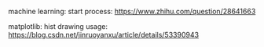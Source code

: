 machine learning:
 start process: https://www.zhihu.com/question/28641663

matplotlib:
    hist drawing usage: https://blog.csdn.net/jinruoyanxu/article/details/53390943
